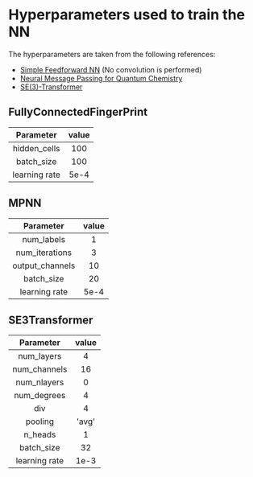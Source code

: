 # Hyperparameters used to train the NN

The hyperparameters are taken from the following references:

* [Simple Feedforward NN](https://arxiv.org/abs/1509.09292) (No convolution is performed)
* [Neural Message Passing for Quantum Chemistry](https://arxiv.org/abs/1704.01212)
* [SE(3)-Transformer](https://arxiv.org/abs/2006.10503)

## FullyConnectedFingerPrint
| Parameter       | value |
| :-------------: | :---: |
| hidden_cells    | 100   |
| batch_size      | 100   |
| learning rate   | 5e-4  |


## MPNN

|     Parameter   | value |
| :-------------: | :---: |
| num_labels      | 1     |
| num_iterations  | 3     |
| output_channels | 10    |
| batch_size      | 20    |
| learning rate   | 5e-4  |


## SE3Transformer

| Parameter       | value  |
| :-------------: | :----: |
| num_layers      | 4      |
| num_channels    | 16     |
| num_nlayers     | 0      |
| num_degrees     | 4      |
| div             | 4      |
| pooling         | 'avg'  |
| n_heads         | 1      |
| batch_size      | 32     |
| learning rate   | 1e-3   |
